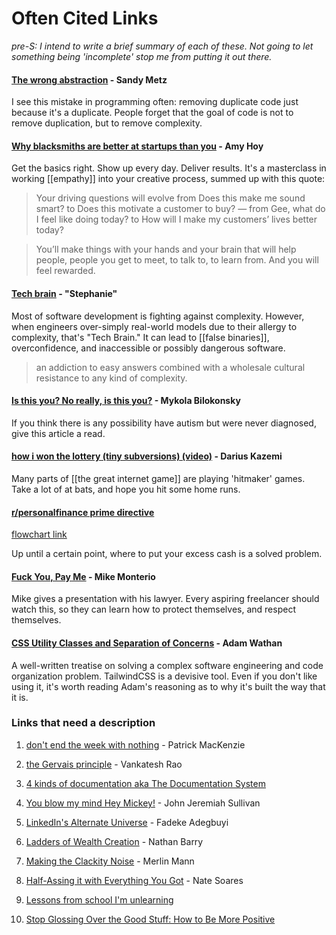 # Often Cited Links

_pre-S: I intend to write a brief summary of each of these. Not going to let something being 'incomplete' stop me from putting it out there._

#### [The wrong abstraction](https://sandimetz.com/blog/2016/1/20/the-wrong-abstraction) - Sandy Metz

I see this mistake in programming often: removing duplicate code just because it's a duplicate. People forget that the goal of code is not to remove duplication, but to remove complexity.

#### [Why blacksmiths are better at startups than you](https://stackingthebricks.com/why-blacksmiths-are-better-at-startups-than-you/) - Amy Hoy

Get the basics right. Show up every day. Deliver results. It's a masterclass in working [[empathy]] into your creative process, summed up with this quote:

> Your driving questions will evolve from Does this make me sound smart? to Does this motivate a customer to buy? — from Gee, what do I feel like doing today? to How will I make my customers’ lives better today?

> You’ll make things with your hands and your brain that will help people, people you get to meet, to talk to, to learn from. And you will feel rewarded.

#### [Tech brain](https://pycnocline.substack.com/p/tech-brain) - "Stephanie"

Most of software development is fighting against complexity. However, when engineers over-simply real-world models due to their allergy to complexity, that's "Tech Brain." It can lead to [[false binaries]], overconfidence, and inaccessible or possibly dangerous software.

> an addiction to easy answers combined with a wholesale cultural resistance to any kind of complexity.

#### [Is this you? No really, is this you?](https://artsy.github.io/blog/2020/01/06/is-this-you/) - Mykola Bilokonsky

If you think there is any possibility have autism but were never diagnosed, give this article a read.

#### [how i won the lottery (tiny subversions) (video)](https://www.youtube.com/watch?v=l_F9jxsfGCw&t=706s) - Darius Kazemi

Many parts of [[the great internet game]] are playing 'hitmaker' games. Take a lot of at bats, and hope you hit some home runs.

#### [r/personalfinance prime directive](https://www.reddit.com/r/personalfinance/wiki/commontopics) 

[flowchart link](https://i.imgur.com/lSoUQr2.png)

Up until a certain point, where to put your excess cash is a solved problem. 

#### [Fuck You, Pay Me](https://www.youtube.com/watch?v=jVkLVRt6c1U) - Mike Monterio

Mike gives a presentation with his lawyer. Every aspiring freelancer should watch this, so they can learn how to protect themselves, and respect themselves.

#### [CSS Utility Classes and Separation of Concerns](https://adamwathan.me/css-utility-classes-and-separation-of-concerns/) - Adam Wathan

A well-written treatise on solving a complex software engineering and code organization problem. TailwindCSS is a devisive tool. Even if you don't like using it, it's worth reading Adam's reasoning as to why it's built the way that it is. 

### Links that need a description
1. [don't end the week with nothing](https://training.kalzumeus.com/newsletters/archive/do-not-end-the-week-with-nothing) - Patrick MacKenzie

1. [the Gervais principle](https://www.ribbonfarm.com/2009/10/07/the-gervais-principle-or-the-office-according-to-the-office/) - Vankatesh Rao
1. [4 kinds of documentation aka The Documentation System](https://documentation.divio.com/)
1. [You blow my mind Hey Mickey!](https://www.nytimes.com/2011/06/12/magazine/a-rough-guide-to-disney-world.html) - John Jeremiah Sullivan
1. [LinkedIn's Alternate Universe](https://every.to/cybernaut/linkedins-alternate-universe-21780381-7883) - Fadeke Adegbuyi
1. [Ladders of Wealth Creation](https://nathanbarry.com/wealth-creation/) - Nathan Barry
1. [Making the Clackity Noise](https://www.kungfugrippe.com/post/169873399/clackity-noise) - Merlin Mann
1. [Half-Assing it with Everything You Got](https://mindingourway.com/half-assing-it-with-everything-youve-got/) - Nate Soares
1. [Lessons from school I'm unlearning](https://twitter.com/made_in_cosmos/status/1441107026822586372?s=20)
1. [Stop Glossing Over the Good Stuff: How to Be More Positive](https://www.jason.af/how-to-be-positive)